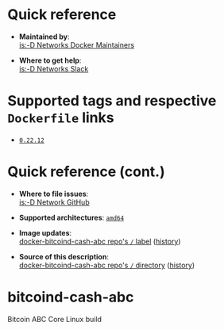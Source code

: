 # Quick reference

-	**Maintained by**:  
	[is:-D Networks Docker Maintainers](https://github.com/isdnetworks/docker-bitcoind-cash-abc)

-	**Where to get help**:  
	[is:-D Networks Slack](https://isdnetworks.slack.com)

# Supported tags and respective `Dockerfile` links

-	[`0.22.12`](https://github.com/isdnetworks/docker-bitcoind-cash-abc/blob/master/Dockerfile)

# Quick reference (cont.)

-	**Where to file issues**:  
	[is:-D Network GitHub](https://github.com/isdnetworks/docker-bitcoind-cash-abc/issues)

-	**Supported architectures**:
	[`amd64`](https://hub.docker.com/r/isdnetworks/bitcoind-cash-abc/)

-	**Image updates**:  
	[docker-bitcoind-cash-abc repo's `/` label](https://github.com/isdnetworks/docker-bitcoind-cash-abc/issues) ([history](https://github.com/isdnetworks/docker-bitcoind-cash-abc/commits/master))  

-	**Source of this description**:  
	[docker-bitcoind-cash-abc repo's `/` directory](https://github.com/isdnetworks/docker-bitcoind-cash-abc) ([history](https://github.com/isdnetworks/docker-bitcoind-cash-abc/commits/master))  

# bitcoind-cash-abc

Bitcoin ABC Core Linux build

